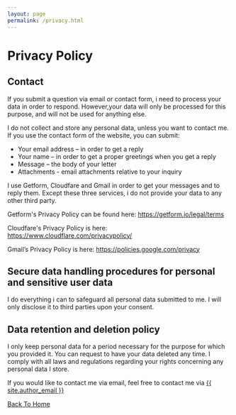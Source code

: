 ```yaml
---
layout: page
permalink: /privacy.html
---
```


# Privacy Policy

## Contact

If you submit a question via email or contact form, i need to process your data in order to respond. However,your data will only be processed for this purpose, and will not be used for anything else.

I do not collect and store any personal data, unless you want to contact me. If you use the contact form of the website, you can submit:

* Your email address – in order to get a reply
* Your name – in order to get a proper greetings when you get a reply
* Message – the body of your letter
* Attachments - email attachments relative to your inquiry

I use Getform, Cloudfare and Gmail in order to get your messages and to reply them. Except these three services, i do not provide your data to any other third party.

Getform's Privacy Policy can be found here: <https://getform.io/legal/terms>

Cloudfare's Privacy Policy is here: <https://www.cloudflare.com/privacypolicy/>

Gmail’s Privacy Policy is here: <https://policies.google.com/privacy>

## Secure data handling procedures for personal and sensitive user data

I do everything i can to safeguard all personal data submitted to me. I will only disclose it to third parties upon your consent.

## Data retention and deletion policy

I only keep personal data for a period necessary for the purpose for which you provided it. You can request to have your data deleted any time. I comply with all laws and regulations regarding your rights concerning any personal data I store.

If you would like to contact me via email, feel free to contact me via <a href="mailto:{{ site.author_email }}"><i class="fas fa-envelope" class="social-link"></i> {{ site.author_email }}</a>

[Back To Home]({{site.url}}{{site.baseurl}})